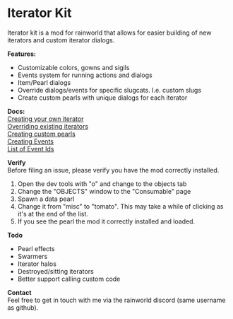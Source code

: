 # Iterator Kit

Iterator kit is a mod for rainworld that allows for easier building of new iterators and custom iterator dialogs.

**Features:**
- Customizable colors, gowns and sigils
- Events system for running actions and dialogs
- Item/Pearl dialogs
- Override dialogs/events for specific slugcats. I.e. custom slugs
- Create custom pearls with unique dialogs for each iterator

**Docs:**  
[Creating your own iterator](/docs/iterators.md)  
[Overriding existing iterators](/docs/overrideOracles.md)   
[Creating custom pearls](/docs/pearls.md)  
[Creating Events](/docs/events.md)  
[List of Event Ids](/docs/eventIds)

**Verify**  
Before filing an issue, please verify you have the mod correctly installed.

1. Open the dev tools with "o" and change to the objects tab  
2. Change the "OBJECTS" window to the "Consumable" page  
3. Spawn a data pearl  
4. Change it from "misc" to "tomato". This may take a while of clicking as it's at the end of the list.  
5. If you see the pearl the mod it correctly installed and loaded.  

**Todo**
- Pearl effects
- Swarmers
- Iterator halos
- Destroyed/sitting iterators  
- Better support calling custom code

**Contact**   
Feel free to get in touch with me via the rainworld discord (same username as github). 
